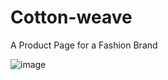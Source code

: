 # Cotton-weave
A Product Page for a Fashion Brand

![image](https://github.com/user-attachments/assets/2cc24918-4f0e-409a-bece-010d04315234)
